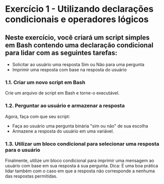 # Exercício 1 - Utilizando declarações condicionais e operadores lógicos

## Neste exercício, você criará um script simples em Bash contendo uma declaração condicional para lidar com as seguintes tarefas:
- Solicitar ao usuário uma resposta Sim ou Não para uma pergunta
- Imprimir uma resposta com base na resposta do usuário

### 1.1. Criar um novo script em Bash
Crie um arquivo de script em Bash e torne-o executável.

### 1.2. Perguntar ao usuário e armazenar a resposta
Agora, faça com que seu script:
- Faça ao usuário uma pergunta binária "sim ou não" de sua escolha
- Armazene a resposta do usuário em uma variável.

### 1.3. Utilizar um bloco condicional para selecionar uma resposta para o usuário
Finalmente, utilize um bloco condicional para imprimir uma mensagem ao usuário com base em sua resposta à sua pergunta.
Dica: É uma boa prática lidar também com o caso em que a resposta não corresponde a nenhuma das respostas permitidas.